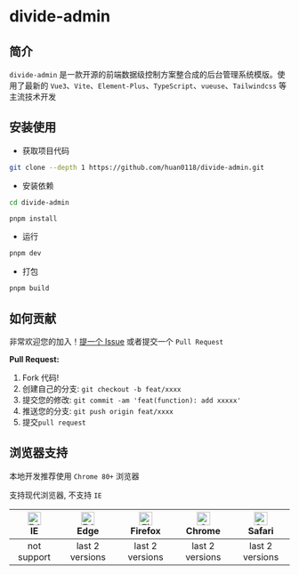 # divide-admin

## 简介

`divide-admin` 是一款开源的前端数据级控制方案整合成的后台管理系统模版。使用了最新的 `Vue3`、`Vite`、`Element-Plus`、`TypeScript`、`vueuse`、`Tailwindcss` 等主流技术开发

## 安装使用

- 获取项目代码

```bash
git clone --depth 1 https://github.com/huan0118/divide-admin.git
```

- 安装依赖

```bash
cd divide-admin

pnpm install

```

- 运行

```bash
pnpm dev
```

- 打包

```bash
pnpm build
```

## 如何贡献

非常欢迎您的加入！[提一个 Issue](https://github.com/huan0118/divide-admin/issues/new) 或者提交一个 `Pull Request`

**Pull Request:**

1. Fork 代码!
2. 创建自己的分支: `git checkout -b feat/xxxx`
3. 提交您的修改: `git commit -am 'feat(function): add xxxxx'`
4. 推送您的分支: `git push origin feat/xxxx`
5. 提交`pull request`

## 浏览器支持

本地开发推荐使用 `Chrome 80+` 浏览器

支持现代浏览器, 不支持 `IE`

| [<img src="https://raw.githubusercontent.com/alrra/browser-logos/master/src/edge/edge_48x48.png" alt=" Edge" width="24px" height="24px" />](http://godban.github.io/browsers-support-badges/)</br>IE | [<img src="https://raw.githubusercontent.com/alrra/browser-logos/master/src/edge/edge_48x48.png" alt=" Edge" width="24px" height="24px" />](http://godban.github.io/browsers-support-badges/)</br>Edge | [<img src="https://raw.githubusercontent.com/alrra/browser-logos/master/src/firefox/firefox_48x48.png" alt="Firefox" width="24px" height="24px" />](http://godban.github.io/browsers-support-badges/)</br>Firefox | [<img src="https://raw.githubusercontent.com/alrra/browser-logos/master/src/chrome/chrome_48x48.png" alt="Chrome" width="24px" height="24px" />](http://godban.github.io/browsers-support-badges/)</br>Chrome | [<img src="https://raw.githubusercontent.com/alrra/browser-logos/master/src/safari/safari_48x48.png" alt="Safari" width="24px" height="24px" />](http://godban.github.io/browsers-support-badges/)</br>Safari |
| :-: | :-: | :-: | :-: | :-: |
| not support | last 2 versions | last 2 versions | last 2 versions | last 2 versions |
